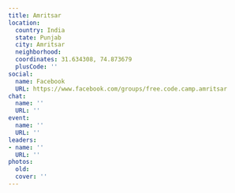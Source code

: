 ```yaml
---
title: Amritsar
location:
  country: India
  state: Punjab
  city: Amritsar
  neighborhood: 
  coordinates: 31.634308, 74.873679
  plusCode: ''
social:
  name: Facebook
  URL: https://www.facebook.com/groups/free.code.camp.amritsar
chat:
  name: ''
  URL: ''
event:
  name: ''
  URL: ''
leaders:
- name: ''
  URL: ''
photos:
  old: 
  cover: ''
---
```


